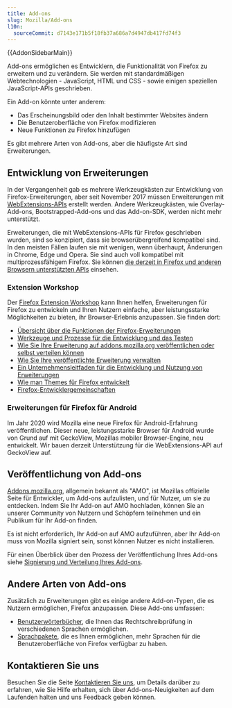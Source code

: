 ```yaml
---
title: Add-ons
slug: Mozilla/Add-ons
l10n:
  sourceCommit: d7143e171b5f18fb37a686a7d4947db417fd74f3
---
```


{{AddonSidebarMain}}

Add-ons ermöglichen es Entwicklern, die Funktionalität von Firefox zu erweitern und zu verändern. Sie werden mit standardmäßigen Webtechnologien - JavaScript, HTML und CSS - sowie einigen speziellen JavaScript-APIs geschrieben.

Ein Add-on könnte unter anderem:

- Das Erscheinungsbild oder den Inhalt bestimmter Websites ändern
- Die Benutzeroberfläche von Firefox modifizieren
- Neue Funktionen zu Firefox hinzufügen

Es gibt mehrere Arten von Add-ons, aber die häufigste Art sind Erweiterungen.

## Entwicklung von Erweiterungen

In der Vergangenheit gab es mehrere Werkzeugkästen zur Entwicklung von Firefox-Erweiterungen, aber seit November 2017 müssen Erweiterungen mit [WebExtensions-APIs](/de/docs/Mozilla/Add-ons/WebExtensions) erstellt werden. Andere Werkzeugkästen, wie Overlay-Add-ons, Bootstrapped-Add-ons und das Add-on-SDK, werden nicht mehr unterstützt.

Erweiterungen, die mit WebExtensions-APIs für Firefox geschrieben wurden, sind so konzipiert, dass sie browserübergreifend kompatibel sind. In den meisten Fällen laufen sie mit wenigen, wenn überhaupt, Änderungen in Chrome, Edge und Opera. Sie sind auch voll kompatibel mit multiprozessfähigem Firefox. Sie können [die derzeit in Firefox und anderen Browsern unterstützten APIs](/de/docs/Mozilla/Add-ons/WebExtensions/Browser_support_for_JavaScript_APIs) einsehen.

### Extension Workshop

Der [Firefox Extension Workshop](https://extensionworkshop.com) kann Ihnen helfen, Erweiterungen für Firefox zu entwickeln und Ihren Nutzern einfache, aber leistungsstarke Möglichkeiten zu bieten, ihr Browser-Erlebnis anzupassen. Sie finden dort:

- [Übersicht über die Funktionen der Firefox-Erweiterungen](https://extensionworkshop.com/#about)
- [Werkzeuge und Prozesse für die Entwicklung und das Testen](https://extensionworkshop.com/documentation/develop/)
- [Wie Sie Ihre Erweiterung auf addons.mozilla.org veröffentlichen oder selbst verteilen können](https://extensionworkshop.com/documentation/publish/)
- [Wie Sie Ihre veröffentlichte Erweiterung verwalten](https://extensionworkshop.com/documentation/manage/)
- [Ein Unternehmensleitfaden für die Entwicklung und Nutzung von Erweiterungen](https://extensionworkshop.com/documentation/enterprise/)
- [Wie man Themes für Firefox entwickelt](https://extensionworkshop.com/documentation/themes/)
- [Firefox-Entwicklergemeinschaften](https://extensionworkshop.com/community/)

### Erweiterungen für Firefox für Android

Im Jahr 2020 wird Mozilla eine neue Firefox für Android-Erfahrung veröffentlichen. Dieser neue, leistungsstarke Browser für Android wurde von Grund auf mit GeckoView, Mozillas mobiler Browser-Engine, neu entwickelt. Wir bauen derzeit Unterstützung für die WebExtensions-API auf GeckoView auf.

## Veröffentlichung von Add-ons

[Addons.mozilla.org](https://addons.mozilla.org), allgemein bekannt als "AMO", ist Mozillas offizielle Seite für Entwickler, um Add-ons aufzulisten, und für Nutzer, um sie zu entdecken. Indem Sie Ihr Add-on auf AMO hochladen, können Sie an unserer Community von Nutzern und Schöpfern teilnehmen und ein Publikum für Ihr Add-on finden.

Es ist nicht erforderlich, Ihr Add-on auf AMO aufzuführen, aber Ihr Add-on muss von Mozilla signiert sein, sonst können Nutzer es nicht installieren.

Für einen Überblick über den Prozess der Veröffentlichung Ihres Add-ons siehe [Signierung und Verteilung Ihres Add-ons](https://extensionworkshop.com/documentation/publish/signing-and-distribution-overview/).

## Andere Arten von Add-ons

Zusätzlich zu Erweiterungen gibt es einige andere Add-on-Typen, die es Nutzern ermöglichen, Firefox anzupassen. Diese Add-ons umfassen:

- [Benutzerwörterbücher](https://support.mozilla.org/en-US/kb/how-do-i-use-firefox-spell-checker), die Ihnen das Rechtschreibprüfung in verschiedenen Sprachen ermöglichen.
- [Sprachpakete](https://support.mozilla.org/en-US/kb/use-firefox-another-language), die es Ihnen ermöglichen, mehr Sprachen für die Benutzeroberfläche von Firefox verfügbar zu haben.

## Kontaktieren Sie uns

Besuchen Sie die Seite [Kontaktieren Sie uns](/de/docs/Mozilla/Add-ons/Contact_us), um Details darüber zu erfahren, wie Sie Hilfe erhalten, sich über Add-ons-Neuigkeiten auf dem Laufenden halten und uns Feedback geben können.
